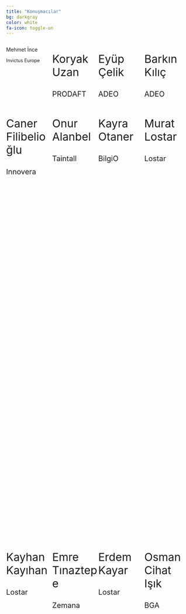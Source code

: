 ```yaml
---
title: "Konuşmacılar"
bg: darkgray
color: white
fa-icon: toggle-on
---
```


<div style="width:100%; height:100%">
<div style="width:100%;height:33;">
  <div style="float:left; width:25%">
    <span class="fa-stack subtlecircle">
      <i class="fa fa-circle fa-stack-2x text-white"></i>
      <i class="fa fa-user fa-stack-1x text-orange"></i>
    </span>
    <p style="font-size:100%">Mehmet İnce</p>
    <p style="font-size:90%">Invictus Europe</p>
  </div>
 
  <div style="float:left; width:25%">
    <span class="fa-stack subtlecircle">
      <i class="fa fa-circle fa-stack-2x text-white"></i>
      <i class="fa fa-user fa-stack-1x text-orange"></i>
    </span>
    <p style="font-size:30px">Koryak Uzan</p>
    <p style="font-size:20px">PRODAFT</p>
  </div>

  <div style="float:left; width:25%">
    <span class="fa-stack subtlecircle">
      <i class="fa fa-circle fa-stack-2x text-white"></i>
      <i class="fa fa-user fa-stack-1x text-orange"></i>
    </span>
    <p style="font-size:30px">Eyüp Çelik</p>
    <p style="font-size:20px">ADEO</p>
  </div>

  <div style="float:left; width:25%">
    <span class="fa-stack subtlecircle">
      <i class="fa fa-circle fa-stack-2x text-white"></i>
      <i class="fa fa-user fa-stack-1x text-orange"></i>
    </span>
    <p style="font-size:30px">Barkın Kılıç</p>
    <p style="font-size:20px">ADEO</p>
  </div>

</div>

<div style="width:100%; height:34%">
  <div style="float:left; width:25%">
    <span class="fa-stack subtlecircle" style="font-size:100px; background:rgba(255,166,0,0.1)">
      <i class="fa fa-circle fa-stack-2x text-white"></i>
      <i class="fa fa-user fa-stack-1x text-orange"></i>
    </span>
    <p style="font-size:30px">Caner Filibelioğlu</p>
    <p style="font-size:20px">Innovera</p>
  </div>

  <div style="float:left; width:25%">
    <span class="fa-stack subtlecircle" style="font-size:100px; background:rgba(255,166,0,0.1)">
      <i class="fa fa-circle fa-stack-2x text-white"></i>
      <i class="fa fa-user fa-stack-1x text-orange"></i>
    </span>
    <p style="font-size:30px">Onur Alanbel</p>
    <p style="font-size:20px">Taintall</p>
  </div>

  <div style="float:left; width:25%">
    <span class="fa-stack subtlecircle" style="font-size:100px; background:rgba(255,166,0,0.1)">
      <i class="fa fa-circle fa-stack-2x text-white"></i>
      <i class="fa fa-user fa-stack-1x text-orange"></i>
    </span>
    <p style="font-size:30px">Kayra Otaner</p>
    <p style="font-size:20px">BilgiO</p>
  </div>

  <div style="float:left; width:25%">
    <span class="fa-stack subtlecircle" style="font-size:100px; background:rgba(255,166,0,0.1)">
      <i class="fa fa-circle fa-stack-2x text-white"></i>
      <i class="fa fa-user fa-stack-1x text-orange"></i>
    </span>
    <p style="font-size:30px">Murat Lostar</p>
    <p style="font-size:20px">Lostar</p>
  </div>

</div>

<div style="width:100%; height:33%">
  <div style="float:left; width:25%">
    <span class="fa-stack subtlecircle" style="font-size:100px; background:rgba(255,166,0,0.1)">
      <i class="fa fa-circle fa-stack-2x text-white"></i>
      <i class="fa fa-user fa-stack-1x text-orange"></i>
    </span>
    <p style="font-size:30px">Kayhan Kayıhan</p>
    <p style="font-size:20px">Lostar</p>
  </div>

  <div style="float:left; width:25%">
    <span class="fa-stack subtlecircle" style="font-size:100px; background:rgba(255,166,0,0.1)">
      <i class="fa fa-circle fa-stack-2x text-white"></i>
      <i class="fa fa-user fa-stack-1x text-orange"></i>
    </span>
    <p style="font-size:30px">Emre Tınaztepe</p>
    <p style="font-size:20px">Zemana</p>
  </div>

  <div style="float:left; width:25%">
    <span class="fa-stack subtlecircle" style="font-size:100px; background:rgba(255,166,0,0.1)">
      <i class="fa fa-circle fa-stack-2x text-white"></i>
      <i class="fa fa-user fa-stack-1x text-orange"></i>
    </span>
    <p style="font-size:30px">Erdem Kayar</p>
    <p style="font-size:20px">Lostar</p>
  </div>

  <div style="float:left; width:25%">
    <span class="fa-stack subtlecircle" style="font-size:100px; background:rgba(255,166,0,0.1)">
      <i class="fa fa-circle fa-stack-2x text-white"></i>
      <i class="fa fa-user fa-stack-1x text-orange"></i>
    </span>
    <p style="font-size:30px">Osman Cihat Işık</p>
    <p style="font-size:20px">BGA</p>
  </div>

</div>
</div>
